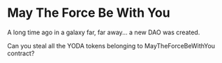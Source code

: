 # May The Force Be With You

A long time ago in a galaxy far, far away... a new DAO was created.

Can you steal all the YODA tokens belonging to MayTheForceBeWithYou contract?
